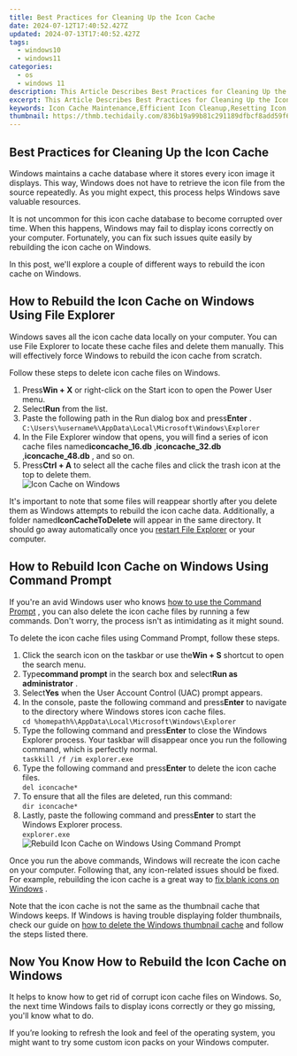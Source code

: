 ```yaml
---
title: Best Practices for Cleaning Up the Icon Cache
date: 2024-07-12T17:40:52.427Z
updated: 2024-07-13T17:40:52.427Z
tags:
  - windows10
  - windows11
categories:
  - os
  - windows 11
description: This Article Describes Best Practices for Cleaning Up the Icon Cache
excerpt: This Article Describes Best Practices for Cleaning Up the Icon Cache
keywords: Icon Cache Maintenance,Efficient Icon Cleanup,Resetting Icon Cache,Disk Space Reclaim,Enhancing Finder Speed,Optimizing System Icons,Free Up Storage
thumbnail: https://thmb.techidaily.com/836b19a99b81c291189dfbcf8add59f634c1fb8aacdfd70319b10cdaec65e638.jpg
---
```


## Best Practices for Cleaning Up the Icon Cache

 Windows maintains a cache database where it stores every icon image it displays. This way, Windows does not have to retrieve the icon file from the source repeatedly. As you might expect, this process helps Windows save valuable resources.

 It is not uncommon for this icon cache database to become corrupted over time. When this happens, Windows may fail to display icons correctly on your computer. Fortunately, you can fix such issues quite easily by rebuilding the icon cache on Windows.

 In this post, we'll explore a couple of different ways to rebuild the icon cache on Windows.

## How to Rebuild the Icon Cache on Windows Using File Explorer

 Windows saves all the icon cache data locally on your computer. You can use File Explorer to locate these cache files and delete them manually. This will effectively force Windows to rebuild the icon cache from scratch.

Follow these steps to delete icon cache files on Windows.

1. Press**Win + X** or right-click on the Start icon to open the Power User menu.
2. Select**Run** from the list.
3. Paste the following path in the Run dialog box and press**Enter** .  
`C:\Users\%username%\AppData\Local\Microsoft\Windows\Explorer`
4. In the File Explorer window that opens, you will find a series of icon cache files named**iconcache\_16.db** ,**iconcache\_32.db** ,**iconcache\_48.db** , and so on.
5. Press**Ctrl + A** to select all the cache files and click the trash icon at the top to delete them.  
![Icon Cache on Windows](https://static1.makeuseofimages.com/wordpress/wp-content/uploads/2022/11/icon-cache-on-windows.jpg)

 It's important to note that some files will reappear shortly after you delete them as Windows attempts to rebuild the icon cache data. Additionally, a folder named**IconCacheToDelete** will appear in the same directory. It should go away automatically once you [restart File Explorer](https://www.makeuseof.com/ways-to-restart-file-explorer-windows-10/) or your computer.

## How to Rebuild Icon Cache on Windows Using Command Prompt

 If you're an avid Windows user who knows [how to use the Command Prompt](https://www.makeuseof.com/tag/a-beginners-guide-to-the-windows-command-line/) , you can also delete the icon cache files by running a few commands. Don't worry, the process isn't as intimidating as it might sound.

 To delete the icon cache files using Command Prompt, follow these steps.

1. Click the search icon on the taskbar or use the**Win + S** shortcut to open the search menu.
2. Type**command prompt** in the search box and select**Run as administrator** .
3. Select**Yes** when the User Account Control (UAC) prompt appears.
4. In the console, paste the following command and press**Enter** to navigate to the directory where Windows stores icon cache files.  
`cd %homepath%\AppData\Local\Microsoft\Windows\Explorer`
5. Type the following command and press**Enter** to close the Windows Explorer process. Your taskbar will disappear once you run the following command, which is perfectly normal.  
`taskkill /f /im explorer.exe`
6. Type the following command and press**Enter** to delete the icon cache files.  
`del iconcache*`
7. To ensure that all the files are deleted, run this command:  
`dir iconcache*`
8. Lastly, paste the following command and press**Enter** to start the Windows Explorer process.  
`explorer.exe`  
![Rebuild Icon Cache on Windows Using Command Prompt](https://static1.makeuseofimages.com/wordpress/wp-content/uploads/2022/11/rebuild-icon-cache-on-windows-using-command-prompt.jpg)

 Once you run the above commands, Windows will recreate the icon cache on your computer. Following that, any icon-related issues should be fixed. For example, rebuilding the icon cache is a great way to [fix blank icons on Windows](https://www.makeuseof.com/windows-10-fix-blank-icons/) .

 Note that the icon cache is not the same as the thumbnail cache that Windows keeps. If Windows is having trouble displaying folder thumbnails, check our guide on [how to delete the Windows thumbnail cache](https://www.makeuseof.com/windows-11-clear-thumbnail-cache/) and follow the steps listed there.

## Now You Know How to Rebuild the Icon Cache on Windows

 It helps to know how to get rid of corrupt icon cache files on Windows. So, the next time Windows fails to display icons correctly or they go missing, you'll know what to do.

 If you’re looking to refresh the look and feel of the operating system, you might want to try some custom icon packs on your Windows computer.


<ins class="adsbygoogle"
     style="display:block"
     data-ad-format="autorelaxed"
     data-ad-client="ca-pub-7571918770474297"
     data-ad-slot="1223367746"></ins>



<ins class="adsbygoogle"
     style="display:block"
     data-ad-client="ca-pub-7571918770474297"
     data-ad-slot="8358498916"
     data-ad-format="auto"
     data-full-width-responsive="true"></ins>




